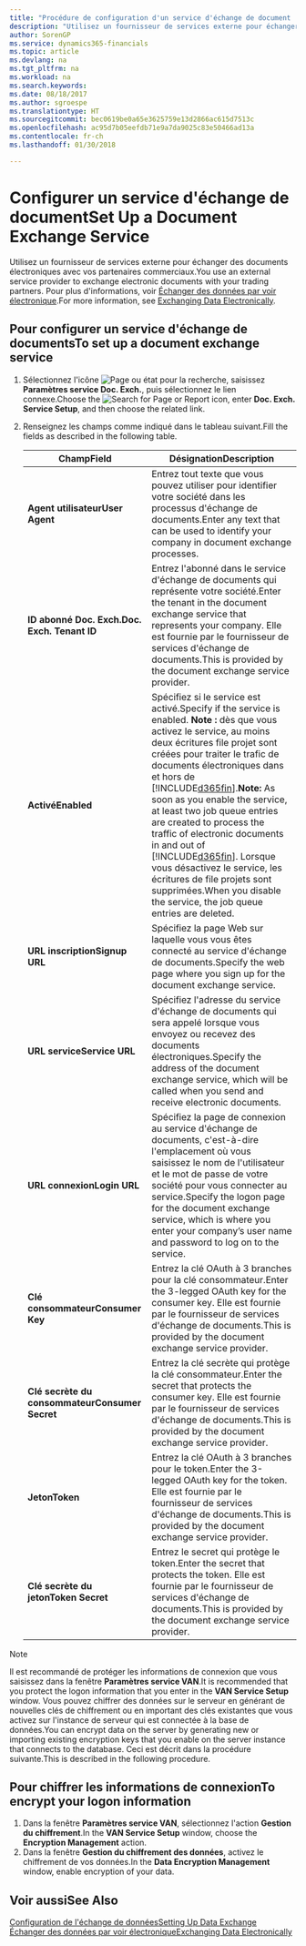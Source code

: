 ```yaml
---
title: "Procédure de configuration d'un service d'échange de document | Microsoft Docs"
description: "Utilisez un fournisseur de services externe pour échanger des documents électroniques avec vos partenaires commerciaux."
author: SorenGP
ms.service: dynamics365-financials
ms.topic: article
ms.devlang: na
ms.tgt_pltfrm: na
ms.workload: na
ms.search.keywords: 
ms.date: 08/18/2017
ms.author: sgroespe
ms.translationtype: HT
ms.sourcegitcommit: bec0619be0a65e3625759e13d2866ac615d7513c
ms.openlocfilehash: ac95d7b05eefdb71e9a7da9025c83e50466ad13a
ms.contentlocale: fr-ch
ms.lasthandoff: 01/30/2018

---
```

# <a name="set-up-a-document-exchange-service"></a><span data-ttu-id="2dd96-103">Configurer un service d'échange de document</span><span class="sxs-lookup"><span data-stu-id="2dd96-103">Set Up a Document Exchange Service</span></span>
<span data-ttu-id="2dd96-104">Utilisez un fournisseur de services externe pour échanger des documents électroniques avec vos partenaires commerciaux.</span><span class="sxs-lookup"><span data-stu-id="2dd96-104">You use an external service provider to exchange electronic documents with your trading partners.</span></span> <span data-ttu-id="2dd96-105">Pour plus d'informations, voir [Échanger des données par voir électronique](across-data-exchange.md).</span><span class="sxs-lookup"><span data-stu-id="2dd96-105">For more information, see [Exchanging Data Electronically](across-data-exchange.md).</span></span>  

## <a name="to-set-up-a-document-exchange-service"></a><span data-ttu-id="2dd96-106">Pour configurer un service d'échange de documents</span><span class="sxs-lookup"><span data-stu-id="2dd96-106">To set up a document exchange service</span></span>  
1. <span data-ttu-id="2dd96-107">Sélectionnez l'icône ![Page ou état pour la recherche](media/ui-search/search_small.png "icône Page ou état pour la recherche"), saisissez **Paramètres service Doc. Exch.**, puis sélectionnez le lien connexe.</span><span class="sxs-lookup"><span data-stu-id="2dd96-107">Choose the ![Search for Page or Report](media/ui-search/search_small.png "Search for Page or Report icon") icon, enter **Doc. Exch. Service Setup**, and then choose the related link.</span></span>  
2. <span data-ttu-id="2dd96-108">Renseignez les champs comme indiqué dans le tableau suivant.</span><span class="sxs-lookup"><span data-stu-id="2dd96-108">Fill the fields as described in the following table.</span></span>  

    |<span data-ttu-id="2dd96-109">Champ</span><span class="sxs-lookup"><span data-stu-id="2dd96-109">Field</span></span>|<span data-ttu-id="2dd96-110">Désignation</span><span class="sxs-lookup"><span data-stu-id="2dd96-110">Description</span></span>|  
    |---------------------------------|---------------------------------------|  
    |<span data-ttu-id="2dd96-111">**Agent utilisateur**</span><span class="sxs-lookup"><span data-stu-id="2dd96-111">**User Agent**</span></span>|<span data-ttu-id="2dd96-112">Entrez tout texte que vous pouvez utiliser pour identifier votre société dans les processus d'échange de documents.</span><span class="sxs-lookup"><span data-stu-id="2dd96-112">Enter any text that can be used to identify your company in document exchange processes.</span></span>|  
    |<span data-ttu-id="2dd96-113">**ID abonné Doc. Exch.**</span><span class="sxs-lookup"><span data-stu-id="2dd96-113">**Doc. Exch. Tenant ID**</span></span>|<span data-ttu-id="2dd96-114">Entrez l'abonné dans le service d'échange de documents qui représente votre société.</span><span class="sxs-lookup"><span data-stu-id="2dd96-114">Enter the tenant in the document exchange service that represents your company.</span></span> <span data-ttu-id="2dd96-115">Elle est fournie par le fournisseur de services d'échange de documents.</span><span class="sxs-lookup"><span data-stu-id="2dd96-115">This is provided by the document exchange service provider.</span></span>|  
    |<span data-ttu-id="2dd96-116">**Activé**</span><span class="sxs-lookup"><span data-stu-id="2dd96-116">**Enabled**</span></span>|<span data-ttu-id="2dd96-117">Spécifiez si le service est activé.</span><span class="sxs-lookup"><span data-stu-id="2dd96-117">Specify if the service is enabled.</span></span> <span data-ttu-id="2dd96-118">**Note :** dès que vous activez le service, au moins deux écritures file projet sont créées pour traiter le trafic de documents électroniques dans et hors de [!INCLUDE[d365fin](includes/d365fin_md.md)].</span><span class="sxs-lookup"><span data-stu-id="2dd96-118">**Note:**  As soon as you enable the service, at least two job queue entries are created to process the traffic of electronic documents in and out of [!INCLUDE[d365fin](includes/d365fin_md.md)].</span></span> <span data-ttu-id="2dd96-119">Lorsque vous désactivez le service, les écritures de file projets sont supprimées.</span><span class="sxs-lookup"><span data-stu-id="2dd96-119">When you disable the service, the job queue entries are deleted.</span></span>|  
    |<span data-ttu-id="2dd96-120">**URL inscription**</span><span class="sxs-lookup"><span data-stu-id="2dd96-120">**Signup URL**</span></span>|<span data-ttu-id="2dd96-121">Spécifiez la page Web sur laquelle vous vous êtes connecté au service d'échange de documents.</span><span class="sxs-lookup"><span data-stu-id="2dd96-121">Specify the web page where you sign up for the document exchange service.</span></span>|  
    |<span data-ttu-id="2dd96-122">**URL service**</span><span class="sxs-lookup"><span data-stu-id="2dd96-122">**Service URL**</span></span>|<span data-ttu-id="2dd96-123">Spécifiez l'adresse du service d'échange de documents qui sera appelé lorsque vous envoyez ou recevez des documents électroniques.</span><span class="sxs-lookup"><span data-stu-id="2dd96-123">Specify the address of the document exchange service, which will be called when you send and receive electronic documents.</span></span>|  
    |<span data-ttu-id="2dd96-124">**URL connexion**</span><span class="sxs-lookup"><span data-stu-id="2dd96-124">**Login URL**</span></span>|<span data-ttu-id="2dd96-125">Spécifiez la page de connexion au service d'échange de documents, c'est-à-dire l'emplacement où vous saisissez le nom de l'utilisateur et le mot de passe de votre société pour vous connecter au service.</span><span class="sxs-lookup"><span data-stu-id="2dd96-125">Specify the logon page for the document exchange service, which is where you enter your company’s user name and password to log on to the service.</span></span>|  
    |<span data-ttu-id="2dd96-126">**Clé consommateur**</span><span class="sxs-lookup"><span data-stu-id="2dd96-126">**Consumer Key**</span></span>|<span data-ttu-id="2dd96-127">Entrez la clé OAuth à 3 branches pour la clé consommateur.</span><span class="sxs-lookup"><span data-stu-id="2dd96-127">Enter the 3-legged OAuth key for the consumer key.</span></span> <span data-ttu-id="2dd96-128">Elle est fournie par le fournisseur de services d'échange de documents.</span><span class="sxs-lookup"><span data-stu-id="2dd96-128">This is provided by the document exchange service provider.</span></span>|  
    |<span data-ttu-id="2dd96-129">**Clé secrète du consommateur**</span><span class="sxs-lookup"><span data-stu-id="2dd96-129">**Consumer Secret**</span></span>|<span data-ttu-id="2dd96-130">Entrez la clé secrète qui protège la clé consommateur.</span><span class="sxs-lookup"><span data-stu-id="2dd96-130">Enter the secret that protects the consumer key.</span></span> <span data-ttu-id="2dd96-131">Elle est fournie par le fournisseur de services d'échange de documents.</span><span class="sxs-lookup"><span data-stu-id="2dd96-131">This is provided by the document exchange service provider.</span></span>|  
    |<span data-ttu-id="2dd96-132">**Jeton**</span><span class="sxs-lookup"><span data-stu-id="2dd96-132">**Token**</span></span>|<span data-ttu-id="2dd96-133">Entrez la clé OAuth à 3 branches pour le token.</span><span class="sxs-lookup"><span data-stu-id="2dd96-133">Enter the 3-legged OAuth key for the token.</span></span> <span data-ttu-id="2dd96-134">Elle est fournie par le fournisseur de services d'échange de documents.</span><span class="sxs-lookup"><span data-stu-id="2dd96-134">This is provided by the document exchange service provider.</span></span>|  
    |<span data-ttu-id="2dd96-135">**Clé secrète du jeton**</span><span class="sxs-lookup"><span data-stu-id="2dd96-135">**Token Secret**</span></span>|<span data-ttu-id="2dd96-136">Entrez le secret qui protège le token.</span><span class="sxs-lookup"><span data-stu-id="2dd96-136">Enter the secret that protects the token.</span></span> <span data-ttu-id="2dd96-137">Elle est fournie par le fournisseur de services d'échange de documents.</span><span class="sxs-lookup"><span data-stu-id="2dd96-137">This is provided by the document exchange service provider.</span></span>|  

> [!NOTE]  
>  <span data-ttu-id="2dd96-138">Il est recommandé de protéger les informations de connexion que vous saisissez dans la fenêtre **Paramètres service VAN**.</span><span class="sxs-lookup"><span data-stu-id="2dd96-138">It is recommended that you protect the logon information that you enter in the **VAN Service Setup** window.</span></span> <span data-ttu-id="2dd96-139">Vous pouvez chiffrer des données sur le serveur en générant de nouvelles clés de chiffrement ou en important des clés existantes que vous activez sur l'instance de serveur qui est connectée à la base de données.</span><span class="sxs-lookup"><span data-stu-id="2dd96-139">You can encrypt data on the server by generating new or importing existing encryption keys that you enable on the server instance that connects to the database.</span></span> <span data-ttu-id="2dd96-140">Ceci est décrit dans la procédure suivante.</span><span class="sxs-lookup"><span data-stu-id="2dd96-140">This is described in the following procedure.</span></span>  

## <a name="to-encrypt-your-logon-information"></a><span data-ttu-id="2dd96-141">Pour chiffrer les informations de connexion</span><span class="sxs-lookup"><span data-stu-id="2dd96-141">To encrypt your logon information</span></span>  
1. <span data-ttu-id="2dd96-142">Dans la fenêtre **Paramètres service VAN**, sélectionnez l'action **Gestion du chiffrement**.</span><span class="sxs-lookup"><span data-stu-id="2dd96-142">In the **VAN Service Setup** window, choose the **Encryption Management** action.</span></span>  
2. <span data-ttu-id="2dd96-143">Dans la fenêtre **Gestion du chiffrement des données**, activez le chiffrement de vos données.</span><span class="sxs-lookup"><span data-stu-id="2dd96-143">In the **Data Encryption Management** window, enable encryption of your data.</span></span> <!--For more information, see [Manage Data Encryption](../manage-data-encryption.md).-->  

## <a name="see-also"></a><span data-ttu-id="2dd96-144">Voir aussi</span><span class="sxs-lookup"><span data-stu-id="2dd96-144">See Also</span></span>  
[<span data-ttu-id="2dd96-145">Configuration de l'échange de données</span><span class="sxs-lookup"><span data-stu-id="2dd96-145">Setting Up Data Exchange</span></span>](across-set-up-data-exchange.md)  
[<span data-ttu-id="2dd96-146">Échanger des données par voir électronique</span><span class="sxs-lookup"><span data-stu-id="2dd96-146">Exchanging Data Electronically</span></span>](across-data-exchange.md)


